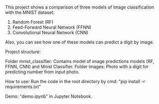 This project shows a comparison of three models of Image classification with the MNIST dataset:
1. Random Forest (RF)
2. Feed-Forward Neural Network (FFNN)
3. Convolutional Neural Network (CNN)

Also, you can see how one of these models can predict a digit by image.

Project structure:

Folder mnist_classifier: Contains model of image predictions models (RF, FFNN, CNN) and Mnist Classifier.
Folder images: Photo with a digit for predicting number from input photo.

How to use:
Run the code in the root directory by cmd: "pip install -r requirements.txt"

Demo: "demo.ipynb" in Jupyter Notebook.
